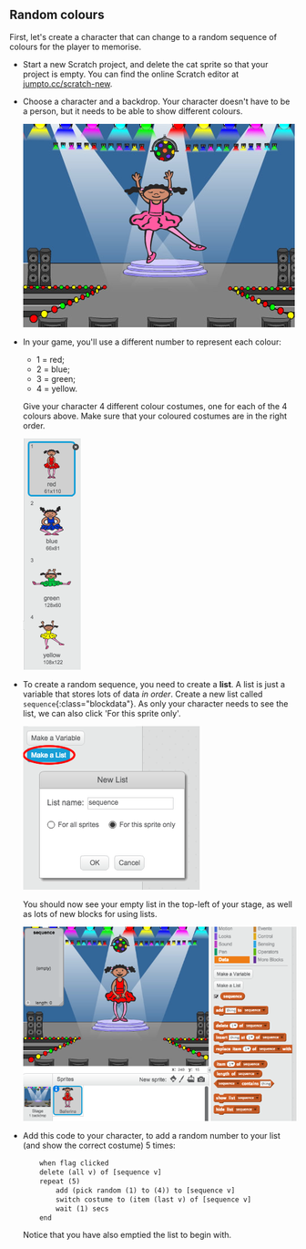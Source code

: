 ## Random colours

First, let's create a character that can change to a random sequence of colours for the player to memorise.



+ Start a new Scratch project, and delete the cat sprite so that your project is empty. You can find the online Scratch editor at <a href="http://jumpto.cc/scratch-new" target="_blank">jumpto.cc/scratch-new</a>.

+ Choose a character and a backdrop. Your character doesn't have to be a person, but it needs to be able to show different colours.

	![screenshot](images/colour-sprite.png)

+ In your game, you'll use a different number to represent each colour:

	+ 1 = red;
	+ 2 = blue;
	+ 3 = green;
	+ 4 = yellow.

	Give your character 4 different colour costumes, one for each of the 4 colours above. Make sure that your coloured costumes are in the right order.

	![screenshot](images/colour-costume.png)

+ To create a random sequence, you need to create a __list__. A list is just a variable that stores lots of data _in order_. Create a new list called `sequence`{:class="blockdata"}. As only your character needs to see the list, we can also click 'For this sprite only'.

	![screenshot](images/colour-list.png)

	You should now see your empty list in the top-left of your stage, as well as lots of new blocks for using lists.

	![screenshot](images/colour-list-blocks.png)

+ Add this code to your character, to add a random number to your list (and show the correct costume) 5 times:

	```blocks
		when flag clicked
		delete (all v) of [sequence v]
		repeat (5)
			add (pick random (1) to (4)) to [sequence v]
			switch costume to (item (last v) of [sequence v]
			wait (1) secs
		end
	```

	Notice that you have also emptied the list to begin with.

